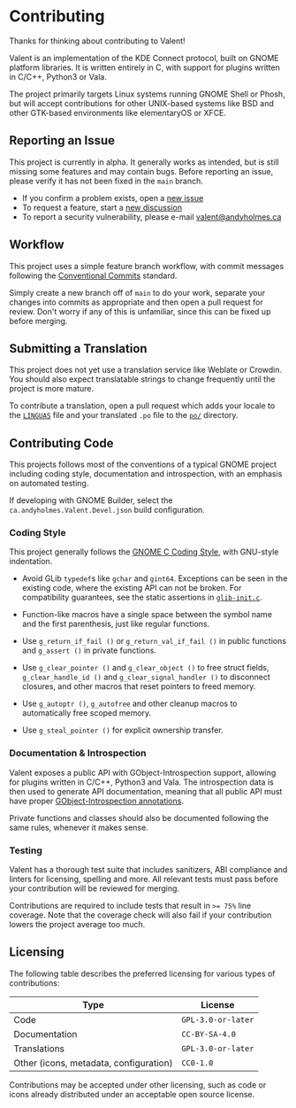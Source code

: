 # Contributing

Thanks for thinking about contributing to Valent!

Valent is an implementation of the KDE Connect protocol, built on GNOME platform
libraries. It is written entirely in C, with support for plugins written in
C/C++, Python3 or Vala.

The project primarily targets Linux systems running GNOME Shell or Phosh, but
will accept contributions for other UNIX-based systems like BSD and other
GTK-based environments like elementaryOS or XFCE.


## Reporting an Issue

This project is currently in alpha. It generally works as intended, but is still
missing some features and may contain bugs. Before reporting an issue, please
verify it has not been fixed in the `main` branch.

* If you confirm a problem exists, open a [new issue][issues]
* To request a feature, start a [new discussion][features]
* To report a security vulnerability, please e-mail <valent@andyholmes.ca>


## Workflow

This project uses a simple feature branch workflow, with commit messages
following the [Conventional Commits][conventional-commits] standard.

Simply create a new branch off of `main` to do your work, separate your changes
into commits as appropriate and then open a pull request for review. Don't worry
if any of this is unfamiliar, since this can be fixed up before merging.


## Submitting a Translation

This project does not yet use a translation service like Weblate or Crowdin. You
should also expect translatable strings to change frequently until the project
is more mature.

To contribute a translation, open a pull request which adds your locale to the
[`LINGUAS`][linguas] file and your translated `.po` file to the [`po/`][po_dir]
directory.


## Contributing Code

This projects follows most of the conventions of a typical GNOME project
including coding style, documentation and introspection, with an emphasis on
automated testing.

If developing with GNOME Builder, select the `ca.andyholmes.Valent.Devel.json`
build configuration.


### Coding Style

This project generally follows the [GNOME C Coding Style][gnome-coding-style],
with GNU-style indentation.

* Avoid GLib `typedef`s like `gchar` and `gint64`. Exceptions can be seen in the
  existing code, where the existing API can not be broken. For compatibility
  guarantees, see the static assertions in [`glib-init.c`][glib-init].

* Function-like macros have a single space between the symbol name and the first
  parenthesis, just like regular functions.

* Use `g_return_if_fail ()` or `g_return_val_if_fail ()` in public functions and
  `g_assert ()` in private functions.

* Use `g_clear_pointer ()` and `g_clear_object ()` to free struct fields,
  `g_clear_handle_id ()` and `g_clear_signal_handler ()` to disconnect closures,
  and other macros that reset pointers to freed memory.

* Use `g_autoptr ()`, `g_autofree` and other cleanup macros to automatically
  free scoped memory.

* Use `g_steal_pointer ()` for explicit ownership transfer.

[glib-init]: https://gitlab.gnome.org/GNOME/glib/blob/main/glib/glib-init.c

### Documentation & Introspection

Valent exposes a public API with GObject-Introspection support, allowing for
plugins written in C/C++, Python3 and Vala. The introspection data is then used
to generate API documentation, meaning that all public API must have proper
[GObject-Introspection annotations][annotations].

Private functions and classes should also be documented following the same
rules, whenever it makes sense.


### Testing

Valent has a thorough test suite that includes sanitizers, ABI compliance and
linters for licensing, spelling and more. All relevant tests must pass before
your contribution will be reviewed for merging.

Contributions are required to include tests that result in `>= 75%` line
coverage. Note that the coverage check will also fail if your contribution
lowers the project average too much.


## Licensing

The following table describes the preferred licensing for various types of
contributions:

| Type                                   | License            |
|----------------------------------------|--------------------|
| Code                                   | `GPL-3.0-or-later` |
| Documentation                          | `CC-BY-SA-4.0`     |
| Translations                           | `GPL-3.0-or-later` |
| Other (icons, metadata, configuration) | `CC0-1.0`          |

Contributions may be accepted under other licensing, such as code or icons
already distributed under an acceptable open source license.


[annotations]: https://gi.readthedocs.io/en/latest/annotations/giannotations.html
[conventional-commits]: https://www.conventionalcommits.org
[features]: https://github.com/andyholmes/valent/discussions/new?category=feature-request
[issues]: https://github.com/andyholmes/valent/issues/new
[linguas]: https://github.com/andyholmes/valent/blob/main/po/LINGUAS
[po_dir]: https://github.com/andyholmes/valent/tree/main/po
[gnome-coding-style]: https://developer.gnome.org/documentation/guidelines/programming/coding-style.html

